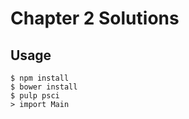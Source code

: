 # Chapter 2 Solutions

## Usage

    $ npm install
    $ bower install
    $ pulp psci
    > import Main
